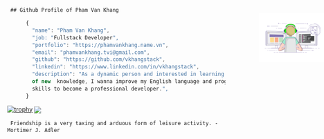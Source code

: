      ## Github Profile of Pham Van Khang

```js
      {
        "name": "Pham Van Khang",
        "job: "Fullstack Developer",
        "portfolio": "https://phamvankhang.name.vn",
        "email": "phamvankhang.tvi@gmail.com",
        "github": "https://github.com/vkhangstack",
        "linkedin": "https://www.linkedin.com/in/vkhangstack",
        "description": "As a dynamic person and interested in learning a lot
        of new  knowledge, I wanna improve my English language and programming
        skills to become a professional developer.",
      }
```

 <div style="position: absolute; right: 0; top: 80px; width: 150px; height: 150px;">
        <img src="https://raw.githubusercontent.com/devSouvik/devSouvik/master/gif3.gif" />
 </div>

[![trophy](https://github-profile-trophy.vercel.app/?username=vkhangstack)](https://github.com/vkhangstack/vkhangstack)
<img align="center" src="https://github-readme-stats.vercel.app/api/?username=vkhangstack&theme=dracula" />

     Friendship is a very taxing and arduous form of leisure activity. - Mortimer J. Adler
